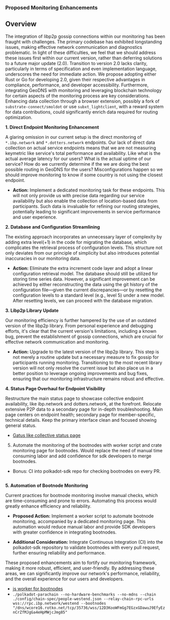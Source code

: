 ### Proposed Monitoring Enhancements

## Overview
The integration of libp2p gossip connections within our monitoring has been fraught with challenges.
The primary codebase has exhibited longstanding issues, making effective network communication and
diagnostics problematic. In light of these difficulties, we feel that we should address these issues
first within our current version, rather than deferring solutions to a future major update (2.0).
Transition to version 2.0 lacks clarity, particularly in terms of specification and even implementation language,
underscores the need for immediate action. We propose adopting either Rust or Go for developing 2.0,
given their respective advantages in compliance, performance, and developer accessibility.
Furthermore, integrating GeoDNS with monitoring and leveraging blockchain technology for certain
aspects of the monitoring process are key considerations. Enhancing data collection through a
browser extension, possibly a fork of `substrate-connect/smoldot` or use `subxt_lightclient`,
with a reward system for data contributions, could significantly enrich data required for
routing optimization.

**1. Direct Endpoint Monitoring Enhancement**

A glaring omission in our current setup is the direct monitoring of `*.ibp.network` and
`*.dotters.network` endpoints. Our lack of direct data collection on actual service endpoints
means that we are not measuring keymetric like service's total performance and availability.
Like what is the actual average latency for our users? What is the actual uptime of our service?
How do we currently determine if the we are doing the best possible routing in GeoDNS for the users?
Misconfigurations happen so we should improve monitoring to know if some country is not using
the closest endpoint.

- **Action:** Implement a dedicated monitoring task for these endpoints. This will not only provide
us with precise data regarding our service availability but also enable the collection of
location-based data from participants. Such data is invaluable for refining our routing strategies,
potentially leading to significant improvements in service performance and user experience. 

**2. Database and Configuration Streamlining**

The existing approach incorporates an unnecessary layer of complexity by adding extra level(+1) in
the code for migrating the database, which complicates the retrieval process of configuration levels.
This structure not only deviates from our principle of simplicity but also introduces potential
inaccuracies in our monitoring data.

- **Action:** Eliminate the extra increment code layer and adopt a linear configuration retrieval model.
The database should still be utilized for storing time series data. However, a significant improvement
can be achieved by either reconstructing the data using the git history of the configuration file—given
the current discrepancies—or by resetting the configuration levels to a standard level (e.g., level 5)
under a new model. After resetting levels, we can proceed with the database migration.

**3. Libp2p Library Update**

Our monitoring efficiency is further hampered by the use of an outdated version of the libp2p library.
From personal experience and debugging efforts, it's clear that the current version's limitations,
including a known bug, prevent the establishment of gossip connections, which are crucial for effective
network communication and monitoring.

- **Action:** Upgrade to the latest version of the libp2p library. This step is not merely a routine
update but a necessary measure to fix gossip for participants running monitoring. Transitioning to
the most recent library version will not only resolve the current issue but also place us in a better
position to leverage ongoing improvements and bug fixes, ensuring that our monitoring infrastructure
remains robust and effective.

**4. Status Page Overhaul for Endpoint Visibility**

Restructure the main status page to showcase collective endpoint availability, like ibp.network and
dotters.network, at the forefront. Relocate extensive P2P data to a secondary page for in-depth
troubleshooting. Main page centers on endpoint health; secondary page for member-specific, technical details.
Keep the primary interface clean and focused showing general status.

- [Gatus like collective status page](https://status.rotko.net/)

5. Automate the monitoring of the bootnodes with worker script and crate monitoring page for bootnodes.
Would replace the need of manual time consuming labor and add confidence for sdk developers to merge bootnodes.
- Bonus: CI into polkadot-sdk repo for checking bootnodes on every PR.
```
```

**5. Automation of Bootnode Monitoring**

Current practices for bootnode monitoring involve manual checks, which are time-consuming and prone to errors.
Automating this process would greatly enhance efficiency and reliability.

- **Proposed Action:** Implement a worker script to automate bootnode monitoring, accompanied by a dedicated
monitoring page. This automation would reduce manual labor and provide SDK developers with greater confidence
in integrating bootnodes.

- **Additional Consideration:** Integrate Continuous Integration (CI) into the polkadot-sdk repository to
validate bootnodes with every pull request, further ensuring reliability and performance.

These proposed enhancements aim to fortify our monitoring framework, making it more robust, efficient,
and user-friendly. By addressing these areas, we can significantly improve our network's performance,
reliability, and the overall experience for our users and developers.

- [js worker for bootnodes](https://github.com/ibp-network/ibp-monitor/blob/develop/worker/lib/f-check-bootnode.js)
- `./polkadot-parachain --no-hardware-benchmarks --no-mdns --chain ./config/chain-spec/people-westend.json
  --relay-chain-rpc-urls wss://rpc.ibp.network/westend --bootnodes "/dns/wcore16.rotko.net/tcp/35736/wss/12D3KooWFmGg7EGzxGDawuJ9EfyEznCrZfMJgGa4eHpMWjcJmg85"`
